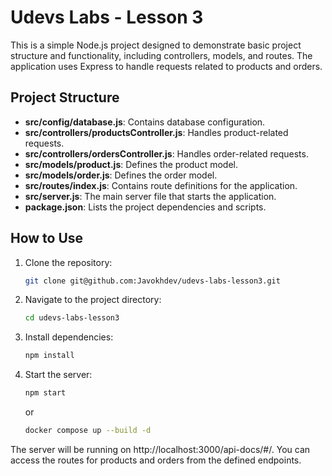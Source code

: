 # Udevs Labs - Lesson 3

This is a simple Node.js project designed to demonstrate basic project structure and functionality, including controllers, models, and routes. The application uses Express to handle requests related to products and orders.



## Project Structure

- **src/config/database.js**: Contains database configuration.
- **src/controllers/productsController.js**: Handles product-related requests.
- **src/controllers/ordersController.js**: Handles order-related requests.
- **src/models/product.js**: Defines the product model.
- **src/models/order.js**: Defines the order model.
- **src/routes/index.js**: Contains route definitions for the application.
- **src/server.js**: The main server file that starts the application.
- **package.json**: Lists the project dependencies and scripts.

## How to Use

1. Clone the repository:

   ```bash
   git clone git@github.com:Javokhdev/udevs-labs-lesson3.git
   ```

2. Navigate to the project directory:

    ```bash
    cd udevs-labs-lesson3
    ```

3. Install dependencies:

    ```bash
    npm install
    ```
4. Start the server:

    ```bash
    npm start
    ```

    or

    ```bash
    docker compose up --build -d
    ```

The server will be running on http://localhost:3000/api-docs/#/. You can access the routes for products and orders from the defined endpoints.
